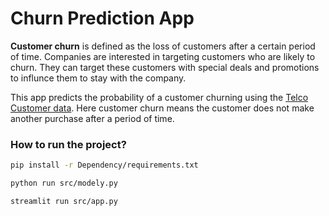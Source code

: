 # Churn Prediction App

**Customer churn** is defined as the loss of customers after a certain period of time. Companies are interested in targeting customers who are likely to churn. They can target these customers with special deals and promotions to influnce them to stay with the company.

This app predicts the probability of a customer churning using the [Telco Customer data](https://www.kaggle.com/datasets/blastchar/telco-customer-churn). Here customer churn means the customer does not make another purchase after a period of time.

### How to run the project?
```bash
pip install -r Dependency/requirements.txt
```

```bash
python run src/modely.py
```

```bash
streamlit run src/app.py
```

